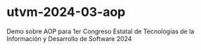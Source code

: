 # utvm-2024-03-aop
 Demo sobre AOP para 1er Congreso Estatal de Tecnologías de la Información y Desarrollo de Software 2024
